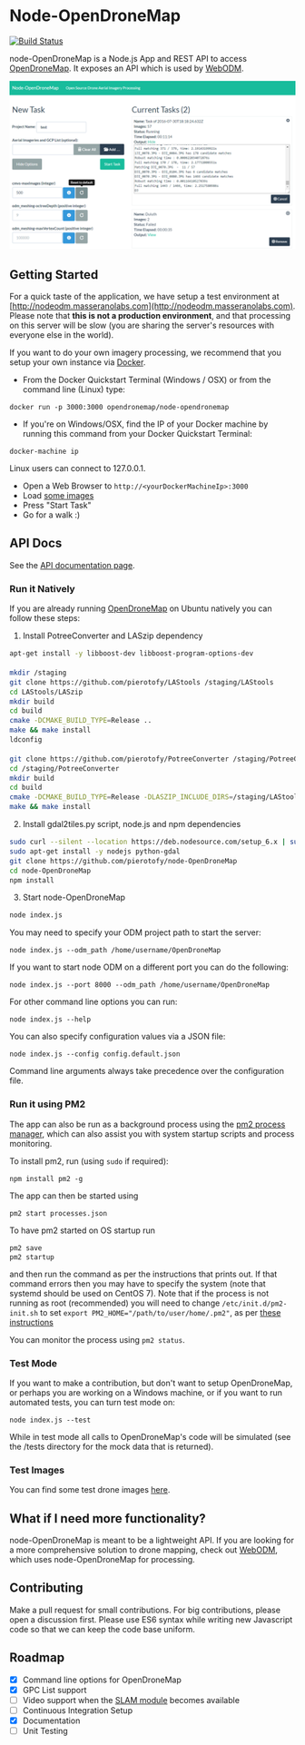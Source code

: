 # Node-OpenDroneMap

[![Build Status](https://travis-ci.org/OpenDroneMap/node-OpenDroneMap.svg?branch=master)](https://travis-ci.org/OpenDroneMap/node-OpenDroneMap)

node-OpenDroneMap is a Node.js App and REST API to access [OpenDroneMap](https://github.com/OpenDroneMap/OpenDroneMap). It exposes an API which is used by [WebODM](https://github.com/OpenDroneMap/WebODM).

![Alt text](/screenshots/main.png?raw=true "Node-OpenDroneMap")

## Getting Started

For a quick taste of the application, we have setup a test environment at [http://nodeodm.masseranolabs.com](http://nodeodm.masseranolabs.com). Please note that **this is not a production environment**, and that processing on this server will be slow (you are sharing the server's resources with everyone else in the world).

If you want to do your own imagery processing, we recommend that you setup your own instance via [Docker](https://www.docker.com/).

* From the Docker Quickstart Terminal (Windows / OSX) or from the command line (Linux) type:
```
docker run -p 3000:3000 opendronemap/node-opendronemap
```

* If you're on Windows/OSX, find the IP of your Docker machine by running this command from your Docker Quickstart Terminal:

```
docker-machine ip
```

Linux users can connect to 127.0.0.1.

* Open a Web Browser to `http://<yourDockerMachineIp>:3000`
* Load [some images](https://github.com/OpenDroneMap/OpenDroneMap/tree/master/tests/test_data/images)
* Press "Start Task"
* Go for a walk :)

## API Docs

See the [API documentation page](/docs/index.adoc).

### Run it Natively

If you are already running [OpenDroneMap](https://github.com/OpenDroneMap/OpenDroneMap) on Ubuntu natively you can follow these steps:

1) Install PotreeConverter and LASzip dependency
 
```bash
apt-get install -y libboost-dev libboost-program-options-dev

mkdir /staging
git clone https://github.com/pierotofy/LAStools /staging/LAStools
cd LAStools/LASzip
mkdir build
cd build
cmake -DCMAKE_BUILD_TYPE=Release ..
make && make install
ldconfig

git clone https://github.com/pierotofy/PotreeConverter /staging/PotreeConverter
cd /staging/PotreeConverter
mkdir build
cd build
cmake -DCMAKE_BUILD_TYPE=Release -DLASZIP_INCLUDE_DIRS=/staging/LAStools/LASzip/dll -DLASZIP_LIBRARY=/staging/LAStools/LASzip/build/src/liblaszip.so ..
make && make install
```
2) Install gdal2tiles.py script, node.js and npm dependencies

```bash
sudo curl --silent --location https://deb.nodesource.com/setup_6.x | sudo bash -
sudo apt-get install -y nodejs python-gdal
git clone https://github.com/pierotofy/node-OpenDroneMap
cd node-OpenDroneMap
npm install
```

3) Start node-OpenDroneMap

```bash
node index.js
```

You may need to specify your ODM project path to start the server:

```
node index.js --odm_path /home/username/OpenDroneMap
```

If you want to start node ODM on a different port you can do the following:

```
node index.js --port 8000 --odm_path /home/username/OpenDroneMap
```

For other command line options you can run:

```
node index.js --help
```

You can also specify configuration values via a JSON file:

```
node index.js --config config.default.json
```

Command line arguments always take precedence over the configuration file.

### Run it using PM2

The app can also be run as a background process using the [pm2 process manager](https://github.com/Unitech/pm2), which can also assist you with system startup scripts and process monitoring.

To install pm2, run (using `sudo` if required):
```shell
npm install pm2 -g
```
The app can then be started using
```shell
pm2 start processes.json
```
To have pm2 started on OS startup run
```shell
pm2 save
pm2 startup
```
and then run the command as per the instructions that prints out. If that command errors then you may have to specify the system (note that systemd should be used on CentOS 7). Note that if the process is not running as root (recommended) you will need to change `/etc/init.d/pm2-init.sh` to set `export PM2_HOME="/path/to/user/home/.pm2"`, as per [these instructions](
http://www.buildsucceeded.com/2015/solved-pm2-startup-at-boot-time-centos-7-red-hat-linux/)

You can monitor the process using `pm2 status`.

### Test Mode

If you want to make a contribution, but don't want to setup OpenDroneMap, or perhaps you are working on a Windows machine, or if you want to run automated tests, you can turn test mode on:

```
node index.js --test
```

While in test mode all calls to OpenDroneMap's code will be simulated (see the /tests directory for the mock data that is returned).

### Test Images

You can find some test drone images [here](https://github.com/dakotabenjamin/odm_data).

## What if I need more functionality?

node-OpenDroneMap is meant to be a lightweight API. If you are looking for a more comprehensive solution to drone mapping, check out [WebODM](https://github.com/OpenDroneMap/WebODM), which uses node-OpenDroneMap for processing.

## Contributing

Make a pull request for small contributions. For big contributions, please open a discussion first. Please use ES6 syntax while writing new Javascript code so that we can keep the code base uniform.

## Roadmap

- [X] Command line options for OpenDroneMap
- [X] GPC List support
- [ ] Video support when the [SLAM module](https://github.com/OpenDroneMap/OpenDroneMap/pull/317) becomes available
- [ ] Continuous Integration Setup
- [X] Documentation
- [ ] Unit Testing
